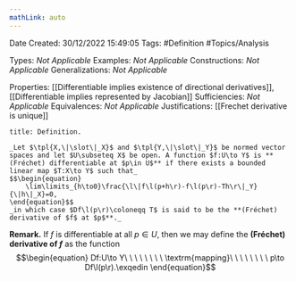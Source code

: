 ```yaml
---
mathLink: auto
---
```


<div class="topSpace"></div>

Date Created: 30/12/2022 15:49:05
Tags: #Definition #Topics/Analysis

Types: _Not Applicable_
Examples: _Not Applicable_
Constructions: _Not Applicable_
Generalizations: _Not Applicable_

Properties: [[Differentiable implies existence of directional derivatives]], [[Differentiable implies represented by Jacobian]]
Sufficiencies: _Not Applicable_
Equivalences: _Not Applicable_
Justifications: [[Frechet derivative is unique]]

``` ad-Definition
title: Definition.

_Let $\tpl{X,\|\slot\|_X}$ and $\tpl{Y,\|\slot\|_Y}$ be normed vector spaces and let $U\subseteq X$ be open. A function $f:U\to Y$ is **(Fréchet) differentiable at $p\in U$** if there exists a bounded linear map $T:X\to Y$ such that_
$$\begin{equation}
    \lim\limits_{h\to0}\frac{\l\|f\l(p+h\r)-f\l(p\r)-Th\r\|_Y}{\|h\|_X}=0,
\end{equation}$$
_in which case $Df\l(p\r)\coloneqq T$ is said to be the **(Fréchet) derivative of $f$ at $p$**._

```

**Remark.** If $f$ is differentiable at all $p\in U$, then we may define the **(Fréchet) derivative of $f$** as the function
$$\begin{equation}
    Df:U\to Y\ \ \ \ \ \ \ \ \textrm{mapping}\ \ \ \ \ \ \ \ p\to Df\l(p\r).\exqedin
\end{equation}$$
